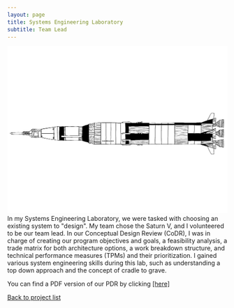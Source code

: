 ```yaml
---
layout: page
title: Systems Engineering Laboratory
subtitle: Team Lead
---
```

![SaturnV](SaturnV.png)   
In my Systems Engineering Laboratory, we were tasked with choosing an existing system to "design". My team chose the Saturn V, and I volunteered to be our team lead. In our Conceptual Design Review (CoDR), I was in charge of creating our program objectives and goals, a feasibility analysis, a trade matrix for both architecture options, a work breakdown structure, and technical performance measures (TPMs) and their prioritization. I gained various system engineering skills during this lab, such as understanding a top down approach and the concept of cradle to grave.  

You can find a PDF version of our PDR by clicking [[here]](SystemsPDR.pdf)

[Back to project list](https://isstaylor.github.io/Projects/)
